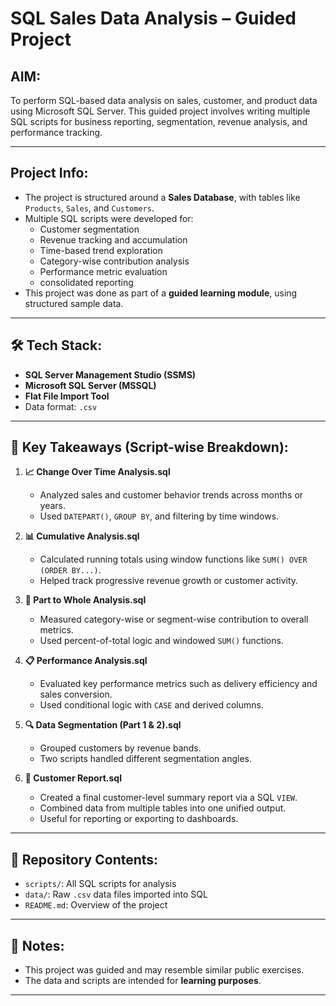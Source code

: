#  SQL Sales Data Analysis – Guided Project

##  AIM:
To perform SQL-based data analysis on sales, customer, and product data using Microsoft SQL Server. This guided project involves writing multiple SQL scripts for business reporting, segmentation, revenue analysis, and performance tracking.

---

##  Project Info:

- The project is structured around a **Sales Database**, with tables like `Products`, `Sales`, and `Customers`.
- Multiple SQL scripts were developed for:
  - Customer segmentation 
  - Revenue tracking and accumulation 
  - Time-based trend exploration
  - Category-wise contribution analysis 
  - Performance metric evaluation
  - consolidated reporting
- This project was done as part of a **guided learning module**, using structured sample data.

---

## 🛠️ Tech Stack:

- **SQL Server Management Studio (SSMS)**
- **Microsoft SQL Server (MSSQL)**
- **Flat File Import Tool**
- Data format: `.csv`

---

## 🔑 Key Takeaways (Script-wise Breakdown):

1. **📈 Change Over Time Analysis.sql**
   - Analyzed sales and customer behavior trends across months or years.
   - Used `DATEPART()`, `GROUP BY`, and filtering by time windows.

2. **📊 Cumulative Analysis.sql**
   - Calculated running totals using window functions like `SUM() OVER (ORDER BY...)`.
   - Helped track progressive revenue growth or customer activity.

3. **🧩 Part to Whole Analysis.sql**
   - Measured category-wise or segment-wise contribution to overall metrics.
   - Used percent-of-total logic and windowed `SUM()` functions.

4. **📋 Performance Analysis.sql**
   - Evaluated key performance metrics such as delivery efficiency and sales conversion.
   - Used conditional logic with `CASE` and derived columns.

5. **🔍 Data Segmentation (Part 1 & 2).sql**
   - Grouped customers by revenue bands.
   - Two scripts handled different segmentation angles.

6. **🧾 Customer Report.sql**
   - Created a final customer-level summary report via a SQL `VIEW`.
   - Combined data from multiple tables into one unified output.
   - Useful for reporting or exporting to dashboards.
---

## 📂 Repository Contents:

- `scripts/`: All SQL scripts for analysis
- `data/`: Raw `.csv` data files imported into SQL
- `README.md`: Overview of the project

---

## 📌 Notes:

- This project was guided and may resemble similar public exercises.
- The data and scripts are intended for **learning purposes**.

---

